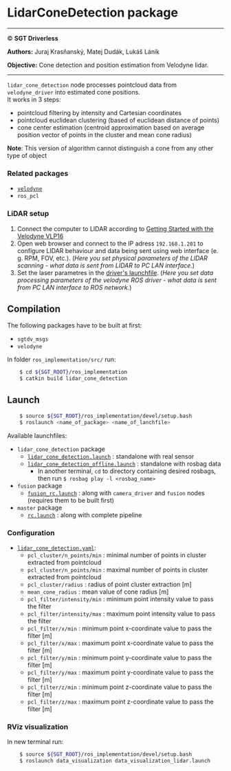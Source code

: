 # **LidarConeDetection package**

___

&copy; **SGT Driverless**

**Authors:** Juraj Krasňanský, Matej Dudák, Lukáš Lánik

**Objective:** Cone detection and position estimation from Velodyne lidar.

___

`lidar_cone_detection` node processes pointcloud data from `velodyne_driver` into estimated cone positions.  
It works in 3 steps:
- pointcloud filtering by intensity and Cartesian coordinates
- pointcloud euclidean clustering (based of euclidean distance of points)
- cone center estimation (centroid approximation based on average position vector of points in the cluster and mean cone radius)

**Note**: This version of algorithm cannot distinguish a cone from any other type of object

### Related packages
* [`velodyne`](../velodyne/README.md)
* `ros_pcl`

### LiDAR setup

1. Connect the computer to LIDAR according to [Getting Started with the Velodyne VLP16](http://wiki.ros.org/velodyne/Tutorials/Getting%20Started%20with%20the%20Velodyne%20VLP16)
2. Open web browser and connect to the IP adress `192.168.1.201` to configure LIDAR behaviour and data being sent using web interface (e. g. RPM, FOV, etc.). (*Here you set physical parameters of the LIDAR scanning - what data is sent from LIDAR to PC LAN interface.*)
3. Set the laser parametres in the [driver's launchfile](../velodyne/velodyne_pointcloud/launch/VLP16_points.launch). (*Here you set data processing parameters of the velodyne ROS driver - what data is sent from PC LAN interface to ROS network.*)

## Compilation
The following packages have to be built at first:
  * `sgtdv_msgs`
  * `velodyne`

In folder `ros_implementation/src/` run:
```sh
    $ cd ${SGT_ROOT}/ros_implementation
    $ catkin build lidar_cone_detection
```

## Launch
```sh
    $ source ${SGT_ROOT}/ros_implementation/devel/setup.bash
    $ roslaunch <name_of_package> <name_of_lanchfile>
```
Available launchfiles:
* `lidar_cone_detection` package
  * [`lidar_cone_detection.launch`](./launch/lidar_cone_detection.launch) : standalone with real sensor
  * [`lidar_cone_detection_offline.launch`](./launch/lidar_cone_detection_offline.launch) : standalone with rosbag data
      - In another terminal, `cd` to directory containing desired rosbags, then run `$ rosbag play -l <rosbag_name>`
* `fusion` package
  * [`fusion_rc.launch`](../fusion/launch/fusion_rc.launch) : along with `camera_driver` and `fusion` nodes (requires them to be built first)
* `master` package
  * [`rc.launch`](../master/launch/rc.launch) : along with complete pipeline

### Configuration
 * [`lidar_cone_detection.yaml`](./params/lidar_cone_detection.yaml):
    - `pcl_cluster/n_points/min` : minimal number of points in cluster extracted from pointcloud
    - `pcl_cluster/n_points/min` : maximal number of points in cluster extracted from pointcloud
    - `pcl_cluster/radius` : radius of point cluster extraction [m]
    - `mean_cone_radius` : mean value of cone radius [m]
    - `pcl_filter/intensity/min` : minimum point intensity value to pass the filter 
    - `pcl_filter/intensity/max` : maximum point intensity value to pass the filter
    - `pcl_filter/x/min` : minimum point x-coordinate value to pass the filter [m]
    - `pcl_filter/x/max` : maximum point x-coordinate value to pass the filter [m]
    - `pcl_filter/y/min` : minimum point y-coordinate value to pass the filter [m]
    - `pcl_filter/y/max` : maximum point y-coordinate value to pass the filter [m]
    - `pcl_filter/z/min` : minimum point z-coordinate value to pass the filter [m]
    - `pcl_filter/z/max` : maximum point z-coordinate value to pass the filter [m]

### RViz visualization
In new terminal run:
```sh
    $ source ${SGT_ROOT}/ros_implementation/devel/setup.bash
    $ roslaunch data_visualization data_visualization_lidar.launch
```
